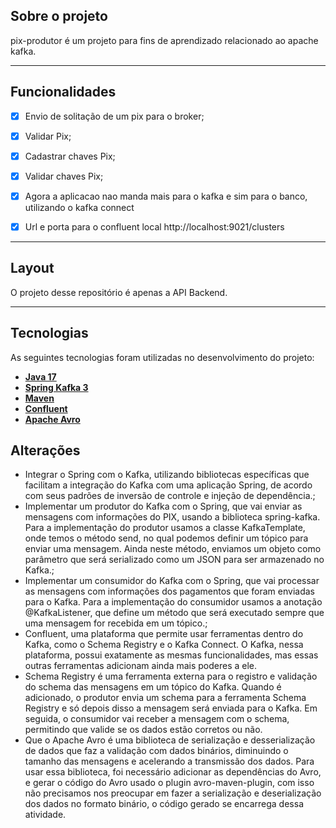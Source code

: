 ## Sobre o projeto

pix-produtor é um projeto para fins de aprendizado relacionado ao apache kafka.

---

## Funcionalidades

- [x] Envio de solitação de um pix para o broker;
- [x] Validar Pix;
- [x] Cadastrar chaves Pix;
- [x] Validar chaves Pix;
- [x] Agora a aplicacao nao manda mais para o kafka e sim para o banco, utilizando o kafka connect
- [x] Url e porta para o confluent local http://localhost:9021/clusters


---

## Layout

O projeto desse repositório é apenas a API Backend.

---

## Tecnologias

As seguintes tecnologias foram utilizadas no desenvolvimento do projeto:

- **[Java 17](https://www.oracle.com/java)**
- **[Spring Kafka 3](https://spring.io/projects/spring-boot)**
- **[Maven](https://maven.apache.org)**
- **[Confluent](https://www.confluent.io/what-is-apache-kafka/)**
- **[Apache Avro](https://avro.apache.org/)**



## Alterações

-  Integrar o Spring com o Kafka, utilizando bibliotecas específicas que facilitam a integração do Kafka com uma aplicação Spring, de acordo com seus padrões de inversão de controle e injeção de dependência.;
-  Implementar um produtor do Kafka com o Spring, que vai enviar as mensagens com informações do PIX, usando a biblioteca spring-kafka. Para a implementação do produtor usamos a classe KafkaTemplate, onde temos o método send, no qual podemos definir um tópico para enviar uma mensagem. Ainda neste método, enviamos um objeto como parâmetro que será serializado como um JSON para ser armazenado no Kafka.;
-  Implementar um consumidor do Kafka com o Spring, que vai processar as mensagens com informações dos pagamentos que foram enviadas para o Kafka. Para a implementação do consumidor usamos a anotação @KafkaListener, que define um método que será executado sempre que uma mensagem for recebida em um tópico.;
-  Confluent, uma plataforma que permite usar ferramentas dentro do Kafka, como o Schema Registry e o Kafka Connect. O Kafka, nessa plataforma, possui exatamente as mesmas funcionalidades, mas essas outras ferramentas adicionam ainda mais poderes a ele.
-  Schema Registry é uma ferramenta externa para o registro e validação do schema das mensagens em um tópico do Kafka. Quando é adicionado, o produtor envia um schema para a ferramenta Schema Registry e só depois disso a mensagem será enviada para o Kafka. Em seguida, o consumidor vai receber a mensagem com o schema, permitindo que valide se os dados estão corretos ou não.
-  Que o Apache Avro é uma biblioteca de serialização e desserialização de dados que faz a validação com dados binários, diminuindo o tamanho das mensagens e acelerando a transmissão dos dados. Para usar essa biblioteca, foi necessário adicionar as dependências do Avro, e gerar o código do Avro usado o plugin avro-maven-plugin, com isso não precisamos nos preocupar em fazer a serialização e deserialização dos dados no formato binário, o código gerado se encarrega dessa atividade.
